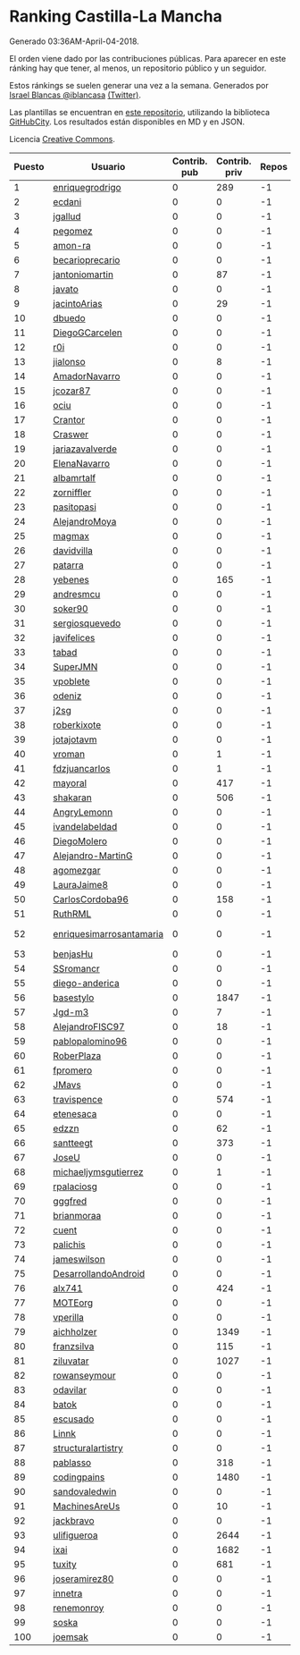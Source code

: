 # Ranking Castilla-La Mancha

Generado 03:36AM-April-04-2018.

El orden viene dado por las contribuciones públicas. Para aparecer en este ránking hay que tener, al menos, un repositorio público y un seguidor.

Estos ránkings se suelen generar una vez a la semana. Generados por [Israel Blancas @iblancasa](https://github.com/iblancasa/) [(Twitter)](https://twitter.com/iblancasa).

Las plantillas se encuentran en [este repositorio](https://github.com/iblancasa/GH-Spanish-Ranking), utilizando la biblioteca [GitHubCity](https://github.com/iblancasa/GitHubCity). Los resultados están disponibles en MD y en JSON.

Licencia [Creative Commons](https://creativecommons.org/licenses/by/4.0/).

| Puesto   |  Usuario  | Contrib. pub | Contrib. priv |Repos| Followers | Desde |  Avatar  |
|----------|-----------|--------------|---------------|-----|-----------|-------|----------|
|1|[enriquegrodrigo](https://github.com/enriquegrodrigo)|0|289|-1|-1||![enriquegrodrigo]()|
|2|[ecdani](https://github.com/ecdani)|0|0|-1|-1||![ecdani]()|
|3|[jgallud](https://github.com/jgallud)|0|0|-1|-1||![jgallud]()|
|4|[pegomez](https://github.com/pegomez)|0|0|-1|-1||![pegomez]()|
|5|[amon-ra](https://github.com/amon-ra)|0|0|-1|-1||![amon-ra]()|
|6|[becarioprecario](https://github.com/becarioprecario)|0|0|-1|-1||![becarioprecario]()|
|7|[jantoniomartin](https://github.com/jantoniomartin)|0|87|-1|-1||![jantoniomartin]()|
|8|[javato](https://github.com/javato)|0|0|-1|-1||![javato]()|
|9|[jacintoArias](https://github.com/jacintoArias)|0|29|-1|-1||![jacintoArias]()|
|10|[dbuedo](https://github.com/dbuedo)|0|0|-1|-1||![dbuedo]()|
|11|[DiegoGCarcelen](https://github.com/DiegoGCarcelen)|0|0|-1|-1||![DiegoGCarcelen]()|
|12|[r0i](https://github.com/r0i)|0|0|-1|-1||![r0i]()|
|13|[jialonso](https://github.com/jialonso)|0|8|-1|-1||![jialonso]()|
|14|[AmadorNavarro](https://github.com/AmadorNavarro)|0|0|-1|-1||![AmadorNavarro]()|
|15|[jcozar87](https://github.com/jcozar87)|0|0|-1|-1||![jcozar87]()|
|16|[ociu](https://github.com/ociu)|0|0|-1|-1||![ociu]()|
|17|[Crantor](https://github.com/Crantor)|0|0|-1|-1||![Crantor]()|
|18|[Craswer](https://github.com/Craswer)|0|0|-1|-1||![Craswer]()|
|19|[jariazavalverde](https://github.com/jariazavalverde)|0|0|-1|-1||![jariazavalverde]()|
|20|[ElenaNavarro](https://github.com/ElenaNavarro)|0|0|-1|-1||![ElenaNavarro]()|
|21|[albamrtalf](https://github.com/albamrtalf)|0|0|-1|-1||![albamrtalf]()|
|22|[zorniffler](https://github.com/zorniffler)|0|0|-1|-1||![zorniffler]()|
|23|[pasitopasi](https://github.com/pasitopasi)|0|0|-1|-1||![pasitopasi]()|
|24|[AlejandroMoya](https://github.com/AlejandroMoya)|0|0|-1|-1||![AlejandroMoya]()|
|25|[magmax](https://github.com/magmax)|0|0|-1|-1||![magmax]()|
|26|[davidvilla](https://github.com/davidvilla)|0|0|-1|-1||![davidvilla]()|
|27|[patarra](https://github.com/patarra)|0|0|-1|-1||![patarra]()|
|28|[yebenes](https://github.com/yebenes)|0|165|-1|-1||![yebenes]()|
|29|[andresmcu](https://github.com/andresmcu)|0|0|-1|-1||![andresmcu]()|
|30|[soker90](https://github.com/soker90)|0|0|-1|-1||![soker90]()|
|31|[sergiosquevedo](https://github.com/sergiosquevedo)|0|0|-1|-1||![sergiosquevedo]()|
|32|[javifelices](https://github.com/javifelices)|0|0|-1|-1||![javifelices]()|
|33|[tabad](https://github.com/tabad)|0|0|-1|-1||![tabad]()|
|34|[SuperJMN](https://github.com/SuperJMN)|0|0|-1|-1||![SuperJMN]()|
|35|[vpoblete](https://github.com/vpoblete)|0|0|-1|-1||![vpoblete]()|
|36|[odeniz](https://github.com/odeniz)|0|0|-1|-1||![odeniz]()|
|37|[j2sg](https://github.com/j2sg)|0|0|-1|-1||![j2sg]()|
|38|[roberkixote](https://github.com/roberkixote)|0|0|-1|-1||![roberkixote]()|
|39|[jotajotavm](https://github.com/jotajotavm)|0|0|-1|-1||![jotajotavm]()|
|40|[vroman](https://github.com/vroman)|0|1|-1|-1||![vroman]()|
|41|[fdzjuancarlos](https://github.com/fdzjuancarlos)|0|1|-1|-1||![fdzjuancarlos]()|
|42|[mayoral](https://github.com/mayoral)|0|417|-1|-1||![mayoral]()|
|43|[shakaran](https://github.com/shakaran)|0|506|-1|-1||![shakaran]()|
|44|[AngryLemonn](https://github.com/AngryLemonn)|0|0|-1|-1||![AngryLemonn]()|
|45|[ivandelabeldad](https://github.com/ivandelabeldad)|0|0|-1|-1||![ivandelabeldad]()|
|46|[DiegoMolero](https://github.com/DiegoMolero)|0|0|-1|-1||![DiegoMolero]()|
|47|[Alejandro-MartinG](https://github.com/Alejandro-MartinG)|0|0|-1|-1||![Alejandro-MartinG]()|
|48|[agomezgar](https://github.com/agomezgar)|0|0|-1|-1||![agomezgar]()|
|49|[LauraJaime8](https://github.com/LauraJaime8)|0|0|-1|-1||![LauraJaime8]()|
|50|[CarlosCordoba96](https://github.com/CarlosCordoba96)|0|158|-1|-1||![CarlosCordoba96]()|
|51|[RuthRML](https://github.com/RuthRML)|0|0|-1|-1||![RuthRML]()|
|52|[enriquesimarrosantamaria](https://github.com/enriquesimarrosantamaria)|0|0|-1|-1||![enriquesimarrosantamaria]()|
|53|[benjasHu](https://github.com/benjasHu)|0|0|-1|-1||![benjasHu]()|
|54|[SSromancr](https://github.com/SSromancr)|0|0|-1|-1||![SSromancr]()|
|55|[diego-anderica](https://github.com/diego-anderica)|0|0|-1|-1||![diego-anderica]()|
|56|[basestylo](https://github.com/basestylo)|0|1847|-1|-1||![basestylo]()|
|57|[Jgd-m3](https://github.com/Jgd-m3)|0|7|-1|-1||![Jgd-m3]()|
|58|[AlejandroFISC97](https://github.com/AlejandroFISC97)|0|18|-1|-1||![AlejandroFISC97]()|
|59|[pablopalomino96](https://github.com/pablopalomino96)|0|0|-1|-1||![pablopalomino96]()|
|60|[RoberPlaza](https://github.com/RoberPlaza)|0|0|-1|-1||![RoberPlaza]()|
|61|[fpromero](https://github.com/fpromero)|0|0|-1|-1||![fpromero]()|
|62|[JMavs](https://github.com/JMavs)|0|0|-1|-1||![JMavs]()|
|63|[travispence](https://github.com/travispence)|0|574|-1|-1||![travispence]()|
|64|[etenesaca](https://github.com/etenesaca)|0|0|-1|-1||![etenesaca]()|
|65|[edzzn](https://github.com/edzzn)|0|62|-1|-1||![edzzn]()|
|66|[santteegt](https://github.com/santteegt)|0|373|-1|-1||![santteegt]()|
|67|[JoseU](https://github.com/JoseU)|0|0|-1|-1||![JoseU]()|
|68|[michaeljymsgutierrez](https://github.com/michaeljymsgutierrez)|0|1|-1|-1||![michaeljymsgutierrez]()|
|69|[rpalaciosg](https://github.com/rpalaciosg)|0|0|-1|-1||![rpalaciosg]()|
|70|[gggfred](https://github.com/gggfred)|0|0|-1|-1||![gggfred]()|
|71|[brianmoraa](https://github.com/brianmoraa)|0|0|-1|-1||![brianmoraa]()|
|72|[cuent](https://github.com/cuent)|0|0|-1|-1||![cuent]()|
|73|[palichis](https://github.com/palichis)|0|0|-1|-1||![palichis]()|
|74|[jameswilson](https://github.com/jameswilson)|0|0|-1|-1||![jameswilson]()|
|75|[DesarrollandoAndroid](https://github.com/DesarrollandoAndroid)|0|0|-1|-1||![DesarrollandoAndroid]()|
|76|[alx741](https://github.com/alx741)|0|424|-1|-1||![alx741]()|
|77|[MOTEorg](https://github.com/MOTEorg)|0|0|-1|-1||![MOTEorg]()|
|78|[vperilla](https://github.com/vperilla)|0|0|-1|-1||![vperilla]()|
|79|[aichholzer](https://github.com/aichholzer)|0|1349|-1|-1||![aichholzer]()|
|80|[franzsilva](https://github.com/franzsilva)|0|115|-1|-1||![franzsilva]()|
|81|[ziluvatar](https://github.com/ziluvatar)|0|1027|-1|-1||![ziluvatar]()|
|82|[rowanseymour](https://github.com/rowanseymour)|0|0|-1|-1||![rowanseymour]()|
|83|[odavilar](https://github.com/odavilar)|0|0|-1|-1||![odavilar]()|
|84|[batok](https://github.com/batok)|0|0|-1|-1||![batok]()|
|85|[escusado](https://github.com/escusado)|0|0|-1|-1||![escusado]()|
|86|[Linnk](https://github.com/Linnk)|0|0|-1|-1||![Linnk]()|
|87|[structuralartistry](https://github.com/structuralartistry)|0|0|-1|-1||![structuralartistry]()|
|88|[pablasso](https://github.com/pablasso)|0|318|-1|-1||![pablasso]()|
|89|[codingpains](https://github.com/codingpains)|0|1480|-1|-1||![codingpains]()|
|90|[sandovaledwin](https://github.com/sandovaledwin)|0|0|-1|-1||![sandovaledwin]()|
|91|[MachinesAreUs](https://github.com/MachinesAreUs)|0|10|-1|-1||![MachinesAreUs]()|
|92|[jackbravo](https://github.com/jackbravo)|0|0|-1|-1||![jackbravo]()|
|93|[ulifigueroa](https://github.com/ulifigueroa)|0|2644|-1|-1||![ulifigueroa]()|
|94|[ixai](https://github.com/ixai)|0|1682|-1|-1||![ixai]()|
|95|[tuxity](https://github.com/tuxity)|0|681|-1|-1||![tuxity]()|
|96|[joseramirez80](https://github.com/joseramirez80)|0|0|-1|-1||![joseramirez80]()|
|97|[innetra](https://github.com/innetra)|0|0|-1|-1||![innetra]()|
|98|[renemonroy](https://github.com/renemonroy)|0|0|-1|-1||![renemonroy]()|
|99|[soska](https://github.com/soska)|0|0|-1|-1||![soska]()|
|100|[joemsak](https://github.com/joemsak)|0|0|-1|-1||![joemsak]()|
